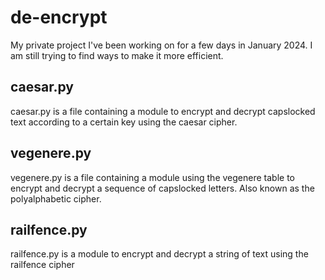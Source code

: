 # de-encrypt
My private project I've been working on for a few days in January 2024. I am still trying to find ways to make it more efficient.

## caesar.py
caesar.py is a file containing a module to encrypt and decrypt capslocked text according to a certain key using the caesar cipher.

## vegenere.py
vegenere.py is a file containing a module using the vegenere table to encrypt and decrypt a sequence of capslocked letters. Also known as the polyalphabetic cipher.

## railfence.py
railfence.py is a module to encrypt and decrypt a string of text using the railfence cipher
